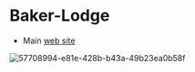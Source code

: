 # Baker-Lodge

- Main [web site](https://www.mountaineers.org/locations-lodges/baker-lodge)

![57708994-e81e-428b-b43a-49b23ea0b58f](https://user-images.githubusercontent.com/261635/162042275-49536723-65c3-4d80-9ae5-50ff1797c5b7.jpeg)
